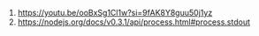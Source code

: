 1. https://youtu.be/ooBxSg1Cl1w?si=9fAK8Y8guu50j1yz
2. https://nodejs.org/docs/v0.3.1/api/process.html#process.stdout